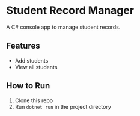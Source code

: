 # Student Record Manager  
A C# console app to manage student records.  

## Features  
- Add students  
- View all students  

## How to Run  
1. Clone this repo  
2. Run `dotnet run` in the project directory  

